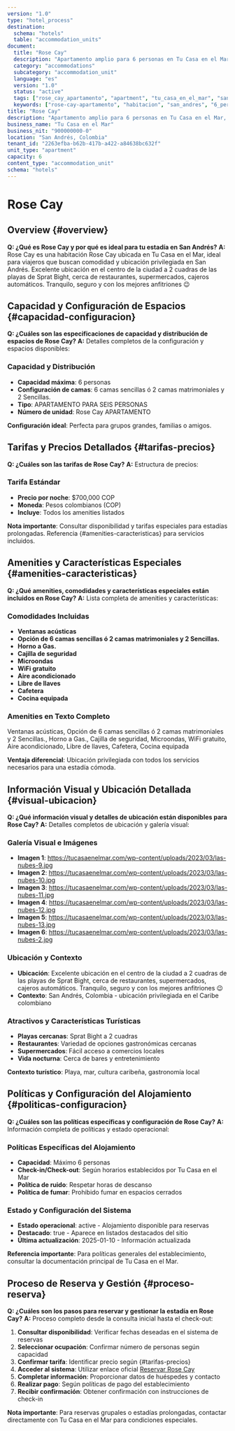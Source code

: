 ```yaml
---
version: "1.0"
type: "hotel_process"
destination:
  schema: "hotels"
  table: "accommodation_units"
document:
  title: "Rose Cay"
  description: "Apartamento amplio para 6 personas en Tu Casa en el Mar, centro de San Andrés, ideal para familias o grupos con cocina equipada completa"
  category: "accommodations"
  subcategory: "accommodation_unit"
  language: "es"
  version: "1.0"
  status: "active"
  tags: ["rose_cay_apartamento", "apartment", "tu_casa_en_el_mar", "san_andres"]
  keywords: ["rose-cay-apartamento", "habitacion", "san_andres", "6_personas", "aire_acondicionado", "wifi"]
title: "Rose Cay"
description: "Apartamento amplio para 6 personas en Tu Casa en el Mar, centro de San Andrés, ideal para familias o grupos con cocina equipada completa"
business_name: "Tu Casa en el Mar"
business_nit: "900000000-0"
location: "San Andrés, Colombia"
tenant_id: "2263efba-b62b-417b-a422-a84638bc632f"
unit_type: "apartment"
capacity: 6
content_type: "accommodation_unit"
schema: "hotels"
---
```


# Rose Cay

## Overview {#overview}

**Q: ¿Qué es Rose Cay y por qué es ideal para tu estadía en San Andrés?**
**A:** Rose Cay es una habitación Rose Cay ubicada en Tu Casa en el Mar, ideal para viajeros que buscan comodidad y ubicación privilegiada en San Andrés. Excelente ubicación en el centro de la ciudad a 2 cuadras de las playas de Sprat Bight, cerca de restaurantes, supermercados, cajeros automáticos. Tranquilo, seguro y con los mejores anfitriones 😉

## Capacidad y Configuración de Espacios {#capacidad-configuracion}

**Q: ¿Cuáles son las especificaciones de capacidad y distribución de espacios de Rose Cay?**
**A:** Detalles completos de la configuración y espacios disponibles:

### Capacidad y Distribución
- **Capacidad máxima**: 6 personas <!-- EXTRAE: capacity.max_capacity -->
- **Configuración de camas**: 6 camas sencillas ó 2 camas matrimoniales y 2 Sencillas. <!-- EXTRAE: bed_configuration -->
- **Tipo**: APARTAMENTO PARA SEIS PERSONAS <!-- EXTRAE: room_type -->
- **Número de unidad**: Rose Cay APARTAMENTO <!-- EXTRAE: unit_number -->

**Configuración ideal**: Perfecta para grupos grandes, familias o amigos.

## Tarifas y Precios Detallados {#tarifas-precios}

**Q: ¿Cuáles son las tarifas de Rose Cay?**
**A:** Estructura de precios:

### Tarifa Estándar
- **Precio por noche**: $700,000 COP <!-- EXTRAE: base_price -->
- **Moneda**: Pesos colombianos (COP)
- **Incluye**: Todos los amenities listados

**Nota importante**: Consultar disponibilidad y tarifas especiales para estadías prolongadas. Referencia {#amenities-caracteristicas} para servicios incluidos.

## Amenities y Características Especiales {#amenities-caracteristicas}

**Q: ¿Qué amenities, comodidades y características especiales están incluidos en Rose Cay?**
**A:** Lista completa de amenities y características:

### Comodidades Incluidas
- **Ventanas acústicas** <!-- EXTRAE: amenities_list -->
- **Opción de 6 camas sencillas ó 2 camas matrimoniales y 2 Sencillas.** <!-- EXTRAE: amenities_list -->
- **Horno a Gas.** <!-- EXTRAE: amenities_list -->
- **Cajilla de seguridad** <!-- EXTRAE: amenities_list -->
- **Microondas** <!-- EXTRAE: amenities_list -->
- **WiFi gratuito** <!-- EXTRAE: amenities_list -->
- **Aire acondicionado** <!-- EXTRAE: amenities_list -->
- **Libre de llaves** <!-- EXTRAE: amenities_list -->
- **Cafetera** <!-- EXTRAE: amenities_list -->
- **Cocina equipada** <!-- EXTRAE: amenities_list -->

### Amenities en Texto Completo
Ventanas acústicas, Opción de 6 camas sencillas ó 2 camas matrimoniales y 2 Sencillas., Horno a Gas., Cajilla de seguridad, Microondas, WiFi gratuito, Aire acondicionado, Libre de llaves, Cafetera, Cocina equipada <!-- EXTRAE: unit_amenities -->

**Ventaja diferencial**: Ubicación privilegiada con todos los servicios necesarios para una estadía cómoda.

## Información Visual y Ubicación Detallada {#visual-ubicacion}

**Q: ¿Qué información visual y detalles de ubicación están disponibles para Rose Cay?**
**A:** Detalles completos de ubicación y galería visual:

### Galería Visual e Imágenes
- **Imagen 1**: https://tucasaenelmar.com/wp-content/uploads/2023/03/las-nubes-9.jpg <!-- EXTRAE: images -->
- **Imagen 2**: https://tucasaenelmar.com/wp-content/uploads/2023/03/las-nubes-10.jpg <!-- EXTRAE: images -->
- **Imagen 3**: https://tucasaenelmar.com/wp-content/uploads/2023/03/las-nubes-11.jpg <!-- EXTRAE: images -->
- **Imagen 4**: https://tucasaenelmar.com/wp-content/uploads/2023/03/las-nubes-12.jpg <!-- EXTRAE: images -->
- **Imagen 5**: https://tucasaenelmar.com/wp-content/uploads/2023/03/las-nubes-13.jpg <!-- EXTRAE: images -->
- **Imagen 6**: https://tucasaenelmar.com/wp-content/uploads/2023/03/las-nubes-2.jpg <!-- EXTRAE: images -->

### Ubicación y Contexto
- **Ubicación**: Excelente ubicación en el centro de la ciudad a 2 cuadras de las playas de Sprat Bight, cerca de restaurantes, supermercados, cajeros automáticos. Tranquilo, seguro y con los mejores anfitriones 😉 <!-- EXTRAE: location_details -->
- **Contexto**: San Andrés, Colombia - ubicación privilegiada en el Caribe colombiano <!-- EXTRAE: location_details -->

### Atractivos y Características Turísticas
- **Playas cercanas**: Sprat Bight a 2 cuadras <!-- EXTRAE: tourism_features -->
- **Restaurantes**: Variedad de opciones gastronómicas cercanas <!-- EXTRAE: tourism_features -->
- **Supermercados**: Fácil acceso a comercios locales <!-- EXTRAE: tourism_features -->
- **Vida nocturna**: Cerca de bares y entretenimiento <!-- EXTRAE: tourism_features -->

**Contexto turístico**: Playa, mar, cultura caribeña, gastronomía local <!-- EXTRAE: tourism_features -->

## Políticas y Configuración del Alojamiento {#politicas-configuracion}

**Q: ¿Cuáles son las políticas específicas y configuración de Rose Cay?**
**A:** Información completa de políticas y estado operacional:

### Políticas Específicas del Alojamiento
- **Capacidad**: Máximo 6 personas <!-- EXTRAE: booking_policies -->
- **Check-in/Check-out**: Según horarios establecidos por Tu Casa en el Mar <!-- EXTRAE: booking_policies -->
- **Política de ruido**: Respetar horas de descanso <!-- EXTRAE: booking_policies -->
- **Política de fumar**: Prohibido fumar en espacios cerrados <!-- EXTRAE: booking_policies -->

### Estado y Configuración del Sistema
- **Estado operacional**: active - Alojamiento disponible para reservas <!-- EXTRAE: status -->
- **Destacado**: true - Aparece en listados destacados del sitio <!-- EXTRAE: is_featured -->
- **Última actualización**: 2025-01-10 - Información actualizada

**Referencia importante**: Para políticas generales del establecimiento, consultar la documentación principal de Tu Casa en el Mar.

## Proceso de Reserva y Gestión {#proceso-reserva}

**Q: ¿Cuáles son los pasos para reservar y gestionar la estadía en Rose Cay?**
**A:** Proceso completo desde la consulta inicial hasta el check-out:

1. **Consultar disponibilidad**: Verificar fechas deseadas en el sistema de reservas
2. **Seleccionar ocupación**: Confirmar número de personas según capacidad
3. **Confirmar tarifa**: Identificar precio según {#tarifas-precios}
4. **Acceder al sistema**: Utilizar enlace oficial [Reservar Rose Cay](https://tucasaenelmar.com/accommodation/rose-cay-apartamento/)
5. **Completar información**: Proporcionar datos de huéspedes y contacto
6. **Realizar pago**: Según políticas de pago del establecimiento
7. **Recibir confirmación**: Obtener confirmación con instrucciones de check-in

**Nota importante**: Para reservas grupales o estadías prolongadas, contactar directamente con Tu Casa en el Mar para condiciones especiales.